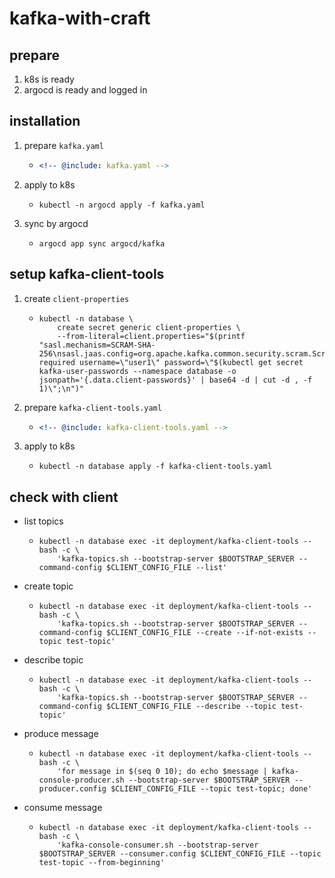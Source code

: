 # kafka-with-craft

## prepare

1. k8s is ready
2. argocd is ready and logged in

## installation

1. prepare `kafka.yaml`
    * ```yaml
      <!-- @include: kafka.yaml -->
      ```
2. apply to k8s
    * ```shell
      kubectl -n argocd apply -f kafka.yaml
      ```
3. sync by argocd
    * ```shell
      argocd app sync argocd/kafka
      ```

## setup kafka-client-tools

1. create `client-properties`
    * ```shell
      kubectl -n database \
          create secret generic client-properties \
          --from-literal=client.properties="$(printf "sasl.mechanism=SCRAM-SHA-256\nsasl.jaas.config=org.apache.kafka.common.security.scram.ScramLoginModule required username=\"user1\" password=\"$(kubectl get secret kafka-user-passwords --namespace database -o jsonpath='{.data.client-passwords}' | base64 -d | cut -d , -f 1)\";\n")"
      ```
2. prepare `kafka-client-tools.yaml`
    + ```yaml
      <!-- @include: kafka-client-tools.yaml -->
      ```
3. apply to k8s
    + ```shell
      kubectl -n database apply -f kafka-client-tools.yaml
      ```

## check with client

* list topics
    + ```shell
      kubectl -n database exec -it deployment/kafka-client-tools -- bash -c \
          'kafka-topics.sh --bootstrap-server $BOOTSTRAP_SERVER --command-config $CLIENT_CONFIG_FILE --list'
      ```
* create topic
    + ```shell
      kubectl -n database exec -it deployment/kafka-client-tools -- bash -c \
          'kafka-topics.sh --bootstrap-server $BOOTSTRAP_SERVER --command-config $CLIENT_CONFIG_FILE --create --if-not-exists --topic test-topic'
      ```
* describe topic
    + ```shell
      kubectl -n database exec -it deployment/kafka-client-tools -- bash -c \
          'kafka-topics.sh --bootstrap-server $BOOTSTRAP_SERVER --command-config $CLIENT_CONFIG_FILE --describe --topic test-topic'
      ```
* produce message
    + ```shell
      kubectl -n database exec -it deployment/kafka-client-tools -- bash -c \
          'for message in $(seq 0 10); do echo $message | kafka-console-producer.sh --bootstrap-server $BOOTSTRAP_SERVER --producer.config $CLIENT_CONFIG_FILE --topic test-topic; done'
      ```
* consume message
    + ```shell
      kubectl -n database exec -it deployment/kafka-client-tools -- bash -c \
          'kafka-console-consumer.sh --bootstrap-server $BOOTSTRAP_SERVER --consumer.config $CLIENT_CONFIG_FILE --topic test-topic --from-beginning'
      ```
